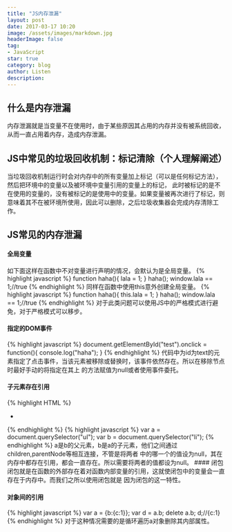 ```yaml
---
title: "JS内存泄漏"
layout: post
date: 2017-03-17 10:20
image: /assets/images/markdown.jpg
headerImage: false
tag:
- JavaScript
star: true
category: blog
author: Listen
description: 
---
```

## 什么是内存泄漏
内存泄漏就是当变量不在使用时，由于某些原因其占用的内存并没有被系统回收，从而一直占用着内存，造成内存泄漏。

## JS中常见的垃圾回收机制：标记清除（个人理解阐述）
当垃圾回收机制运行时会对内存中的所有变量加上标记（可以是任何标记方法），然后把环境中的变量以及被环境中变量引用的变量上的标记，
此时被标记的是不在使用的变量的，没有被标记的是使用中的变量。如果变量被再次进行了标记，则意味着其不在被环境所使用，因此可以删除，之后垃圾收集器会完成内存清除工作。

## JS常见的内存泄漏
#### 全局变量
如下面这样在函数中不对变量进行声明的情况，会默认为是全局变量。
{% highlight javascript %}
	function haha(){
		lala = 1;
	}
	haha();
	window.lala == 1;//true
{% endhighlight %}
同样在函数中使用this意外创建全局变量。
{% highlight javascript %}
	function haha(){
		this.lala = 1;
	}
	haha();
	window.lala == 1;//true
{% endhighlight %}
对于此类问题可以使用JS中的严格模式进行避免，对于严格模式可以移步。

#### 指定的DOM事件
{% highlight javascript %}
document.getElementById("test").onclick = function(){
		console.log("haha");
}
{% endhighlight %}
代码中为id为text的元素指定了点击事件，当该元素被移除或替换时，该事件依然存在。所以在移除节点时最好手动的将指定在其上
的方法赋值为null或者使用事件委托。

#### 子元素存在引用
{% highlight HTML %}
<div>
	<ul>
		<li></li>
	</ul>
</div>
{% endhighlight %}
{% highlight javascript %}
var a = document.querySelector("ul");
var b = document.querySelector("li");
{% endhighlight %}
a是b的父元素，b是a的子元素，他们之间通过children,parentNode等相互连接，不管是将两者
中的哪一个的值设为null，其在内存中都存在引用，都会一直存在。所以需要将两者的值都设为null。
#### 闭包
闭包就是在函数的外部存在着对函数内部变量的引用，这就使闭包中的变量会一直存在于内存中。而我们之所以使用闭包就是
因为闭包的这一特性。

#### 对象间的引用
{% highlight javascript %}
var a = {b:{c:1}};
var d = a.b;
delete a.b;
d;//{c:1}
{% endhighlight %}
对于这种情况需要的是循环遍历a对象删除其内部属性。